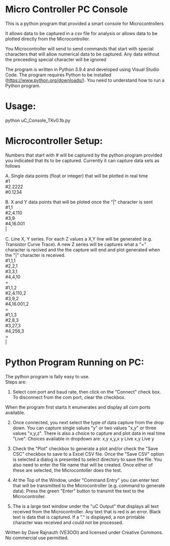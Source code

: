 # Micro Controller PC Console
This is a python program that provided a smart console for Microcontrollers

It allows data to be captured in a csv file for analysis or allows data to be plotted directly from the Microcontroller.  

You Microcontroller will send to send commands that start with special characters that will allow numerical data to be captured.
Any data without the preceeding special character will be ignored

The program is written in Python 3.9.4 and developed using Visual Studio Code. The program requires Python to be installed (https://www.python.org/downloads/).  You need to understand how to run a Python program.


Usage: 
======
python uC_Console_TKv0.1b.py

Microcontroller Setup:
======================
Numbers that start with # will be captured by the python program provided you indicated that its to be captured.  Currently it can capture data sets as follows

A. Single data points (float or integer) that will be plotted in real time <br />
\#1<br />
\#2.2222<br />
\#0.1234<br />

B. X and Y data points that will be ploted once the "|" character is sent<br />
\#1,1<br />
\#2,4.110<br />
\#3,9<br />
\#4,16.001<br />
\|<br />

C. Line X, Y series.  For each Z values a X,Y line will be generated (e.g. Transistor Curve Trace).  A new Z series will be captures what a "=" character is recived and the the capture will end and plot generated when the "|" character is received.<br />
\#1,1,1<br />
\#2,2,1<br />
\#3,3,1<br />
\#4,4,10<br />
\=<br />
\#1,1,2<br />
\#2,4.110,2<br />
\#3,9,2<br />
\#4,16.001,2<br />
\=<br />
\#1,1,3<br />
\#2,8,3<br />
\#3,27,3<br />
\#4,256,3<br />
\=<br />
\|<br />

Python Program Running on PC:
=============================
The python program is faily easy to use.  
Steps are:
1. Select com port and baud rate, then click on the "Connect" check box.  To disconnect from the com port, clear the checkbox. 

When the program first starts it enumerates and display all com ports available.

2. Once connected, you next select the type of data capture from the drop down. You can capture single values "y" or two values "x,y" or three values "x,y,z".  There is also a choice to capture and plot data in real time "Live".  Choices available in dropdown are:
x,y
x,y,x
y
Live x,y
Live y

3. Check the "Plot" checkbox to generate a plot and/or check the "Save CSC" checkbox to save to a Excel CSV file.  Once the "Save CSV" option is selected a dialog is presented to select directory to save the file. You also need to enter the file name that will be created.  Once either of these are selected, the Microcontoller does the test.

4. At the Top of the Window, under "Command Entry" you can enter text that will be transmitted to the Microcontroller (e.g. command to generate data). Press the green "Enter" button to transmit the text to the Microcontroller. 

5. The is a large text window under the "uC Output" that displays all text received from the Microcontroller.  Any text that is red is an error.  Black text is data that is captured.  If a "." is displayed, a non printable character was received and could not be processed.

Written by Dave Rajnauth (VE3OOI) and licensed under Creative Commons. No commercial use permitted.
